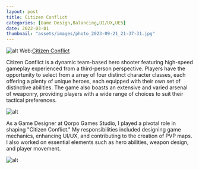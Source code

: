```yaml
---
layout: post
title: Citizen Conflict
categories: [Game Design,Balancing,UI/UX,UE5]
date: 2022-03-01
thumbnail: "assets/images/photo_2023-09-21_21-37-31.jpg"
---
```


![alt](https://github.com/Bibool/portfolio.github.io/blob/main/assets/cc_banner1.png?raw=true)
Web:[Citizen Conflict](https://www.citizenconflict.com/)

Citizen Conflict is a dynamic team-based hero shooter featuring high-speed gameplay experienced from a third-person perspective. Players have the opportunity to select from a array of four distinct character classes, each offering a plenty of unique heroes, each equipped with their own set of distinctive abilities. The game also boasts an extensive and varied arsenal of weaponry, providing players with a wide range of choices to suit their tactical preferences.

![alt](https://github.com/GalloSamuel/portfolio/blob/main/assets/images/Screenshot_2023-08-21_16-56-18.png?raw=true)

As a Game Designer at Qorpo Games Studio, I played a pivotal role in shaping "Citizen Conflict." My responsibilities included designing game mechanics, enhancing UI/UX, and contributing to the creation of PVP maps. I also worked on essential elements such as hero abilities, weapon design, and player movement.

![alt](https://github.com/GalloSamuel/portfolio/blob/main/assets/images/Screenshot_2023-08-21_17-29-35.png?raw=true)
